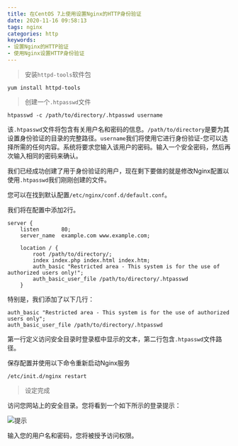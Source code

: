 ```yaml
---
title: 在CentOS 7上使用设置Nginx的HTTP身份验证
date: 2020-11-16 09:58:13
tags: nginx
categories: http
keywords:
- 设置Nginx的HTTP验证
- 使用Nginx设置HTTP身份验证
---
```


> 安装`httpd-tools`软件包

```
yum install httpd-tools
```

>创建一个`.htpasswd`文件
```
htpasswd -c /path/to/directory/.htpasswd username
```

该`.htpasswd`文件将包含有关用户名和密码的信息。`/path/to/directory`是要为其设置身份验证的目录的完整路径。`username`我们将使用它进行身份验证-您可以选择所需的任何内容。系统将要求您输入该用户的密码。输入一个安全密码，然后再次输入相同的密码来确认。

我们已经成功创建了用于身份验证的用户，现在剩下要做的就是修改Nginx配置以使用`.htpasswd`我们刚刚创建的文件。

您可以在找到默认配置`/etc/nginx/conf.d/default.conf`。

我们将在配置中添加2行。

```
server {
    listen       80;
    server_name  example.com www.example.com;

    location / {
        root /path/to/directory/;
        index index.php index.html index.htm;
        auth_basic "Restricted area - This system is for the use of authorized users only!";
        auth_basic_user_file /path/to/directory/.htpasswd
    }
```

特别是，我们添加了以下几行：
```
auth_basic "Restricted area - This system is for the use of authorized users only";
auth_basic_user_file /path/to/directory/.htpasswd
```

第一行定义访问安全目录时登录框中显示的文本，第二行包含`.htpasswd`文件路径。

保存配置并使用以下命令重新启动Nginx服务 

```
/etc/init.d/nginx restart
```

> 设定完成

访问您网站上的安全目录。您将看到一个如下所示的登录提示：

![提示](https://res.imgl.net/hexo/nginx-http-auth/1.jpg "提示")

输入您的用户名和密码，您将被授予访问权限。